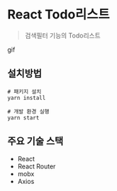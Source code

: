 # React Todo리스트
> 검색필터 기능의 Todo리스트

gif 
## 설치방법
```
# 패키지 설치
yarn install

# 개발 환경 실행
yarn start
```
## 주요 기술 스택
* React
* React Router
* mobx
* Axios
